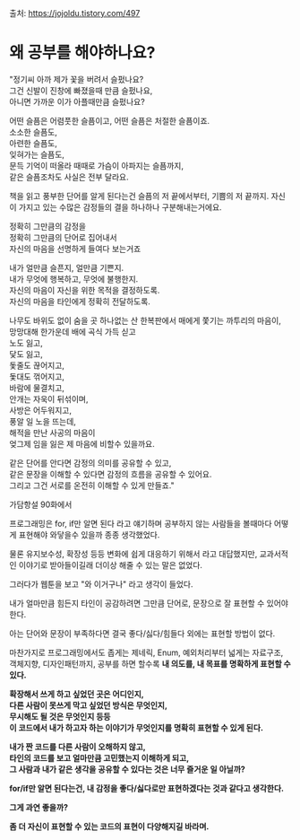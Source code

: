 출처: https://jojoldu.tistory.com/497

# 왜 공부를 해야하나요?

"정기씨 아까 제가 꽃을 버려서 슬펐나요?<br>
그건 신발이 진창에 빠졌을때 만큼 슬펐나요, <br>
아니면 가까운 이가 아플때만큼 슬펐나요?

어떤 슬픔은 어렴풋한 슬픔이고, 어떤 슬픔은 처절한 슬픔이죠.<br>
소소한 슬픔도,<br>
아련한 슬픔도,<br>
잊혀가는 슬픔도,<br>
문득 기억이 떠올라 때때로 가슴이 아파지는 슬픔까지,<br>
같은 슬픔조차도 사실은 전부 달라요.

책을 읽고 풍부한 단어를 알게 된다는건 슬픔의 저 끝에서부터, 기쁨의 저 끝까지.
자신이 가지고 있는 수많은 감정들의 결을 하나하나 구분해내는거에요.

정확히 그만큼의 감정을 <br>
정확히 그만큼의 단어로 집어내서<br>
자신의 마음을 선명하게 들여다 보는거죠<br>

내가 얼만큼 슬픈지, 얼만큼 기쁜지.<br>
내가 무엇에 행복하고, 무엇에 불행한지.<br>
자신의 마음이 자신을 위한 목적을 결정하도록.<br>
자신의 마음을 타인에게 정확히 전달하도록.

나무도 바위도 없이 숨을 곳 하나없는 산 한복판에서 매에게 쫓기는 까투리의 마음이,<br>
망망대해 한가운데 배에 곡식 가득 싣고 <br>
노도 잃고,<br>
닻도 잃고,<br>
돛줄도 끊어지고,<br>
돛대도 꺾어지고,<br>
바람에 물결치고,<br>
안개는 자욱이 뒤섞이며,<br>
사방은 어두워지고,<br>
풍알 일 노을 뜨는데,<br>
해적을 만난 사공의 마음이<br>
엊그제 임을 잃은 제 마음에 비할수 있을까요.

같은 단어를 안다면 감정의 의미를 공유할 수 있고,<br>
같은 문장을 이해할 수 있다면 감정의 흐름을 공유할 수 있어요.<br>
그리고 그건 서로를 온전히 이해할 수 있게 만들죠."

가담항설 90화에서

프로그래밍은 for, if만 알면 된다 라고 얘기하며 공부하지 않는 사람들을 볼때마다 어떻게 표현해야 와닿을수 있을까 종종 생각했었다.

물론 유지보수성, 확장성 등등 변화에 쉽게 대응하기 위해서 라고 대답했지만, 교과서적인 이야기로 받아들이길래 더이상 해줄 수 있는 말은 없었다.

그러다가 웹툰을 보고 "와 이거구나" 라고 생각이 들었다.

내가 얼마만큼 힘든지 타인이 공감하려면 그만큼 단어로, 문장으로 잘 표현할 수 있어야 한다.

아는 단어와 문장이 부족하다면 결국 좋다/싫다/힘들다 외에는 표현할 방법이 없다.

마찬가지로 프로그래밍에서도 좁게는 제네릭, Enum, 예외처리부터 넓게는 자료구조, 객체지향, 디자인패턴까지, 공부를 하면 할수록 <b>내 의도를, 내 목표를 명확하게 표현할 수 있다.<b>

확장해서 쓰게 하고 싶었던 곳은 어디인지,<br>
다른 사람이 못쓰게 막고 싶었던 방식은 무엇인지,<br>
무시해도 될 것은 무엇인지 등등<br>
이 코드에서 내가 하고자 하는 이야기가 무엇인지를 명확히 표현할 수 있게 된다.

내가 짠 코드를 다른 사람이 오해하지 않고,<br>
타인의 코드를 보고 얼마만큼 고민했는지 이해하게 되고,<br>
그 사람과 내가 같은 생각을 공유할 수 있다는 것은 너무 즐거운 일 아닐까?

for/if만 알면 된다는건, 내 감정을 좋다/싫다로만 표현하겠다는 것과 같다고 생각한다.

그게 과연 좋을까?

좀 더 자신이 표현할 수 있는 코드의 표현이 다양해지길 바라며.